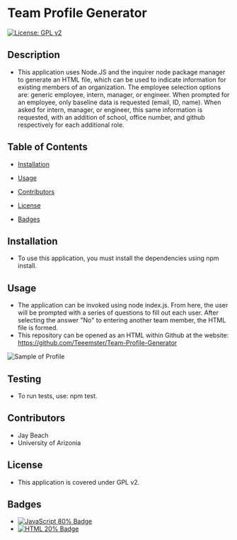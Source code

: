 # Team Profile Generator

[![License: GPL v2](https://img.shields.io/badge/License-GPL_v2-blue.svg)](https://www.gnu.org/licenses/old-licenses/gpl-2.0.en.html)

## Description
* This application uses Node.JS and the inquirer node package manager to generate an HTML file, which can be used to indicate information for existing members of an organization. The employee selection options are: generic employee, intern, manager, or engineer. When prompted for an employee, only baseline data is requested (email, ID, name). When asked for intern, manager, or engineer, this same information is requested, with an addition of school, office number, and github respectively for each additional role.

## Table of Contents
* [Installation](#installation)

* [Usage](#usage)

* [Contributors](#contributors)

* [License](#license)

* [Badges](#badges)

## Installation
* To use this application, you must install the dependencies using npm install. 

## Usage
* The application can be invoked using node index.js. From here, the user will be prompted with a series of questions to fill out each user. After selecting the answer "No" to entering another team member, the HTML file is formed.
* This repository can be opened as an HTML within Github at the website: https://github.com/Teeemster/Team-Profile-Generator

![Sample of Profile](ProfileSample.PNG)

## Testing
* To run tests, use: npm test.

## Contributors
* Jay Beach
* University of Arizonia

## License
* This application is covered under GPL v2.

## Badges

* <a href="https://github.com/badges/shields"><img src="https://img.shields.io/badge/JSS-80%25-green" alt="JavaScript 80% Badge"></a>
* <a href="https://github.com/badges/shields"><img src="https://img.shields.io/badge/JSS-20%25-green" alt="HTML 20% Badge"></a>
